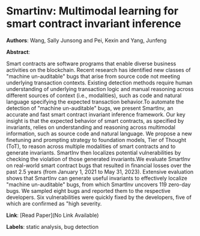 # Smartinv: Multimodal learning for smart contract invariant inference

**Authors**: Wang, Sally Junsong and Pei, Kexin and Yang, Junfeng

**Abstract**:

Smart contracts are software programs that enable diverse business activities on the blockchain. Recent research has identified new classes of "machine un-auditable" bugs that arise from source code not meeting underlying transaction contexts. Existing detection methods require human understanding of underlying transaction logic and manual reasoning across different sources of context (i.e., modalities), such as code and natural language specifying the expected transaction behavior.To automate the detection of "machine un-auditable" bugs, we present SmartInv, an accurate and fast smart contract invariant inference framework. Our key insight is that the expected behavior of smart contracts, as specified by invariants, relies on understanding and reasoning across multimodal information, such as source code and natural language. We propose a new finetuning and prompting strategy to foundation models, Tier of Thought (ToT), to reason across multiple modalities of smart contracts and to generate invariants. SmartInv then localizes potential vulnerabilities by checking the violation of those generated invariants.We evaluate SmartInv on real-world smart contract bugs that resulted in financial losses over the past 2.5 years (from January 1, 2021 to May 31, 2023). Extensive evaluation shows that SmartInv can generate useful invariants to effectively localize "machine un-auditable" bugs, from which SmartInv uncovers 119 zero-day bugs. We sampled eight bugs and reported them to the respective developers. Six vulnerabilities were quickly fixed by the developers, five of which are confirmed as "high severity.

**Link**: [Read Paper](No Link Available)

**Labels**: static analysis, bug detection
